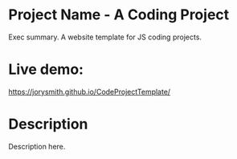 # Project Name - A Coding Project

Exec summary. A website template for JS coding projects.

# Live demo: 
https://jorysmith.github.io/CodeProjectTemplate/

# Description

Description here.
